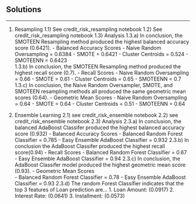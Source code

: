 ## Solutions
---

1. Resampling
    1.1) See credit_risk_resampling notebook
    1.2) See credit_risk_resampling notebook
    1.3) Analysis
        1.3.a) In conclusion, the SMOTEEN Resampling method produced the highest balanced accuracy score (0.6421). 
            - Balanced Accuracy Scores
                - Naive Random Oversampling = 0.6384
                - SMOTE = 0.6421
                - Cluster Centroids = 0.524
                - SMOTEENN = 0.6423            
        1.3.b) In conclusion, the SMOTEEN Resampling method produced the highest recall score (0.7). 
            - Recall Scores
                - Naive Random Oversampling = 0.66
                - SMOTE = 0.61
                - Cluster Centroids = 0.65
                - SMOTEENN = 0.7              
        1.3.c) In conclusion, the Naive Random Oversampler, SMOTE, and SMOTEEN resampling methods all produced the same geometric mean scores (0.64).
            - Geometric Mean Scores
                - Naive Random Oversampling = 0.64
                - SMOTE = 0.64
                - Cluster Centroids = 0.51
                - SMOTEENN = 0.64    
                
2. Ensemble Learning
    2.1) see credit_risk_ensemble notebook
    2.2) see credit_risk_ensemble notebook
    2.3) Analysis
        2.3.a) In conclusion, the balanced AdaBoost Classifer produced the highest balanced accuracy score (0.932)
            - Balanced Accuracy Scores
                - Balanced Random Forest Classifier = 0.785
                - Easy Ensemble AdaBoost Classifier = 0.932
        2.3.b) In conclusion the AdaBoost Classifer produced the highest recall score(0.94)
            - Recall Scores
                - Balanced Random Forest Classifier = 0.67
                - Easy Ensemble AdaBoost Classifier = 0.94
        2.3.c) In conclusion, the AdaBoost Classifer model produced the highest geometric mean score (0.93). 
            - Geometric Mean Scores  
                - Balanced Random Forest Classifier = 0.78
                - Easy Ensemble AdaBoost Classifier = 0.93
        2.3.d) The random Forest Classifier indicates that the top 3 features of Loan prediction are...
            1. Loan Amount: (0.0917)
            2. Interest Rate: (0.0641)
            3. Installment: (0.0573)
            
            
            